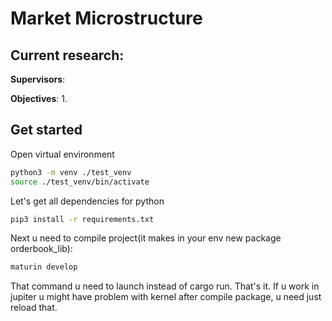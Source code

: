 # Market Microstructure

## Current research: 
**Supervisors**: 

**Objectives**:
1.

## Get started
Open virtual environment 

```sh
python3 -m venv ./test_venv  
source ./test_venv/bin/activate
```


Let's get all dependencies for python
```sh
pip3 install -r requirements.txt
```

Next u need to compile project(it makes in your env new package orderbook_lib):
```sh 
maturin develop
```

That command u need to launch instead of cargo run. That's it. If u work in jupiter u might have problem with kernel after compile package, u need just reload that.

